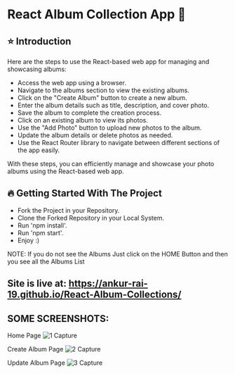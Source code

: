 # **React Album Collection App** 🚀

## ⭐ Introduction
Here are the steps to use the React-based web app for managing and showcasing albums:

- Access the web app using a browser.
- Navigate to the albums section to view the existing albums.
- Click on the "Create Album" button to create a new album.
- Enter the album details such as title, description, and cover photo.
- Save the album to complete the creation process.
- Click on an existing album to view its photos.
- Use the "Add Photo" button to upload new photos to the album.
- Update the album details or delete photos as needed.
- Use the React Router library to navigate between different sections of the app easily.

With these steps, you can efficiently manage and showcase your photo albums using the React-based web app.

## 🔥 Getting Started With The Project
- Fork the Project in your Repository.
- Clone the Forked Repository in your Local System.
- Run 'npm install'.
- Run 'npm start'.
- Enjoy :)

NOTE: If you do not see the Albums Just click on the HOME Button and then you see all the Albums List
## Site is live at: https://ankur-rai-19.github.io/React-Album-Collections/

## SOME SCREENSHOTS:

Home Page
![1 Capture](https://github.com/Ankur-Rai-19/React-Album-Collections/assets/125396300/71c86202-a167-46e5-ab33-24ad6691c7b7)

Create Album Page
![2 Capture](https://github.com/Ankur-Rai-19/React-Album-Collections/assets/125396300/3ae22350-95bf-4ab8-9c0c-ac71379ad7b7)

Update Album Page
![3 Capture](https://github.com/Ankur-Rai-19/React-Album-Collections/assets/125396300/e42565d8-3bb2-4ee9-9982-0a31ab7c21db)
